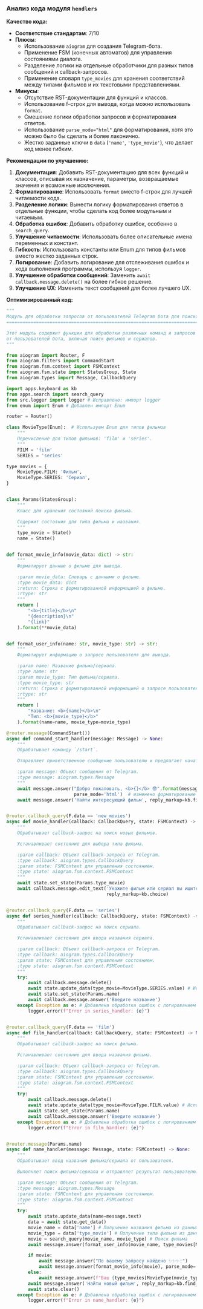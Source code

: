 ### Анализ кода модуля `hendlers`

**Качество кода:**

- **Соответствие стандартам**: 7/10
- **Плюсы**:
    - Использование `aiogram` для создания Telegram-бота.
    - Применение FSM (конечных автоматов) для управления состояниями диалога.
    - Разделение логики на отдельные обработчики для разных типов сообщений и callback-запросов.
    - Применение словаря `type_movies` для хранения соответствий между типами фильмов и их текстовыми представлениями.
- **Минусы**:
    - Отсутствие RST-документации для функций и классов.
    - Использование f-строк для вывода, когда можно использовать `format`.
    - Смешение логики обработки запросов и форматирования ответов.
    - Использование `parse_mode="html"` для форматирования, хотя это можно было бы сделать и более лаконично.
    - Жестко заданные ключи в `data` (`'name'`, `'type_movie'`), что делает код менее гибким.

**Рекомендации по улучшению:**

1. **Документация**: Добавить RST-документацию для всех функций и классов, описывая их назначение, параметры, возвращаемые значения и возможные исключения.
2.  **Форматирование**: Использовать `format` вместо f-строк для лучшей читаемости кода.
3. **Разделение логики**: Вынести логику форматирования ответов в отдельные функции, чтобы сделать код более модульным и читаемым.
4. **Обработка ошибок**: Добавить обработку ошибок, особенно в `search_query`.
5. **Улучшение читаемости**: Использовать более описательные имена переменных и констант.
6. **Гибкость**: Использовать константы или Enum для типов фильмов вместо жестко заданных строк.
7. **Логирование**: Добавить логирование для отслеживания ошибок и хода выполнения программы, используя `logger`.
8. **Улучшение обработки сообщений**: Заменить `await callback.message.delete()` на более гибкое решение.
9. **Улучшение UX**: Изменить текст сообщений для более лучшего UX.

**Оптимизированный код:**

```python
"""
Модуль для обработки запросов от пользователей Telegram бота для поиска фильмов.
============================================================================

Этот модуль содержит функции для обработки различных команд и запросов
от пользователей бота, включая поиск фильмов и сериалов.
"""

from aiogram import Router, F
from aiogram.filters import CommandStart
from aiogram.fsm.context import FSMContext
from aiogram.fsm.state import StatesGroup, State
from aiogram.types import Message, CallbackQuery

import apps.keyboard as kb
from apps.search import search_query
from src.logger import logger # Исправлено: импорт logger
from enum import Enum # Добавлен импорт Enum

router = Router()

class MovieType(Enum):  # Используем Enum для типов фильмов
    """
    Перечисление для типов фильмов: 'film' и 'series'.
    """
    FILM = 'film'
    SERIES = 'series'

type_movies = {
    MovieType.FILM: 'Фильм',
    MovieType.SERIES: 'Сериал',
}


class Params(StatesGroup):
    """
    Класс для хранения состояний поиска фильма.

    Содержит состояния для типа фильма и названия.
    """
    type_movie = State()
    name = State()


def format_movie_info(movie_data: dict) -> str:
    """
    Форматирует данные о фильме для вывода.

    :param movie_data: Словарь с данными о фильме.
    :type movie_data: dict
    :return: Строка с форматированной информацией о фильме.
    :rtype: str
    """
    return (
        "<b>{title}</b>\n"
        "{description}\n"
        "{link}"
    ).format(**movie_data)


def format_user_info(name: str, movie_type: str) -> str:
    """
    Форматирует информацию о запросе пользователя для вывода.

    :param name: Название фильма/сериала.
    :type name: str
    :param movie_type: Тип фильма/сериала.
    :type movie_type: str
    :return: Строка с форматированной информацией о запросе пользователя.
    :rtype: str
    """
    return (
        "Название: <b>{name}</b>\n"
        "Тип: <b>{movie_type}</b>"
    ).format(name=name, movie_type=movie_type)

@router.message(CommandStart())
async def command_start_handler(message: Message) -> None:
    """
    Обрабатывает команду `/start`.

    Отправляет приветственное сообщение пользователю и предлагает начать поиск фильма.

    :param message: Объект сообщения от Telegram.
    :type message: aiogram.types.Message
    """
    await message.answer("Добро пожаловать, <b>{}</b> 😎".format(message.from_user.full_name),
                         parse_mode='html')  # изменено форматирование
    await message.answer('Найти интересующий фильм', reply_markup=kb.find_movie)


@router.callback_query(F.data == 'new_movies')
async def movie_handler(callback: CallbackQuery, state: FSMContext) -> None:
    """
    Обрабатывает callback-запрос на поиск новых фильмов.

    Устанавливает состояние для выбора типа фильма.

    :param callback: Объект callback-запроса от Telegram.
    :type callback: aiogram.types.CallbackQuery
    :param state: FSMContext для управления состоянием.
    :type state: aiogram.fsm.context.FSMContext
    """
    await state.set_state(Params.type_movie)
    await callback.message.edit_text('Укажите фильм или сериал вы ищите',
                                     reply_markup=kb.choice)


@router.callback_query(F.data == 'series')
async def series_handler(callback: CallbackQuery, state: FSMContext) -> None:
    """
    Обрабатывает callback-запрос на поиск сериала.

    Устанавливает состояние для ввода названия сериала.

    :param callback: Объект callback-запроса от Telegram.
    :type callback: aiogram.types.CallbackQuery
    :param state: FSMContext для управления состоянием.
    :type state: aiogram.fsm.context.FSMContext
    """
    try:
        await callback.message.delete()
        await state.update_data(type_movie=MovieType.SERIES.value) # Используем MovieType.SERIES
        await state.set_state(Params.name)
        await callback.message.answer('Введите название')
    except Exception as e: # Добавлена обработка ошибок с логированием
        logger.error(f"Error in series_handler: {e}")


@router.callback_query(F.data == 'film')
async def film_handler(callback: CallbackQuery, state: FSMContext) -> None:
    """
    Обрабатывает callback-запрос на поиск фильма.

    Устанавливает состояние для ввода названия фильма.

    :param callback: Объект callback-запроса от Telegram.
    :type callback: aiogram.types.CallbackQuery
    :param state: FSMContext для управления состоянием.
    :type state: aiogram.fsm.context.FSMContext
    """
    try:
        await callback.message.delete()
        await state.update_data(type_movie=MovieType.FILM.value) # Используем MovieType.FILM
        await state.set_state(Params.name)
        await callback.message.answer('Введите название')
    except Exception as e: # Добавлена обработка ошибок с логированием
        logger.error(f"Error in film_handler: {e}")


@router.message(Params.name)
async def name_handler(message: Message, state: FSMContext) -> None:
    """
    Обрабатывает ввод названия фильма/сериала от пользователя.

    Выполняет поиск фильма/сериала и отправляет результат пользователю.

    :param message: Объект сообщения от Telegram.
    :type message: aiogram.types.Message
    :param state: FSMContext для управления состоянием.
    :type state: aiogram.fsm.context.FSMContext
    """
    try:
        await state.update_data(name=message.text)
        data = await state.get_data()
        movie_name = data['name'] # Получение названия фильма из данных
        movie_type = data['type_movie'] # Получение типа фильма из данных
        movie = search_query(movie_name, movie_type) # Поиск фильма
        await message.answer(format_user_info(movie_name, type_movies[MovieType(movie_type)]), parse_mode='html') # изменено форматирование

        if movie:
            await message.answer("По вашему запросу найдено ✨✨✨:")
            await message.answer(format_movie_info(movie), parse_mode='html') # изменено форматирование
        else:
            await message.answer(f"Ваш {type_movies[MovieType(movie_type)]} не найден 😢")  # изменено форматирование
        await message.answer('Найти новый фильм', reply_markup=kb.find_movie)
        await state.clear()
    except Exception as e: # Добавлена обработка ошибок с логированием
        logger.error(f"Error in name_handler: {e}")